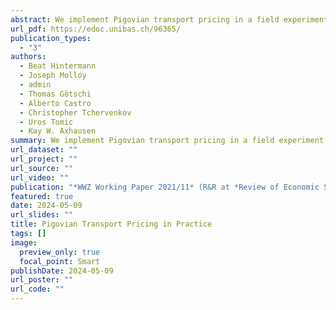 ```yaml
---
abstract: We implement Pigovian transport pricing in a field experiment in urban agglomerations of Switzerland over the course of 8 weeks. The pricing considers external costs from climate damages, health outcomes and congestion and varies across time, space and mode of transport. The treatment reduces the external costs of transport of the treated individuals by 4.5% in the short run. The main underlying mechanism is a shift away from driving towards other modes, such as public transport, walking and cycling. Providing information about external costs alone changes behavior of altruists, but not for the whole sample. We estimate the welfare improvements from such a policy to be around 140 US dollars per person and year, which is twice as large as the effects of a fuel tax that generates the same revenue.
url_pdf: https://edoc.unibas.ch/96365/
publication_types:
  - "3"
authors:
  - Beat Hintermann
  - Joseph Molloy
  - admin
  - Thomas Götschi
  - Alberto Castro
  - Christopher Tchervenkov
  - Uros Tomic
  - Kay W. Axhausen
summary: We implement Pigovian transport pricing in a field experiment in urban agglomerations of Switzerland over the course of 8 weeks. The pricing considers external costs from climate damages, health outcomes and congestion and varies across time, space and mode of transport. The treatment reduces the external costs of transport of the treated individuals by 4.5% in the short run. The main underlying mechanism is a shift away from driving towards other modes, such as public transport, walking and cycling. Providing information about external costs alone changes behavior of altruists, but not for the whole sample. We estimate the welfare improvements from such a policy to be around 140 US dollars per person and year, which is twice as large as the effects of a fuel tax that generates the same revenue.
url_dataset: ""
url_project: ""
url_source: ""
url_video: ""
publication: "*WWZ Working Paper 2021/11* (R&R at *Review of Economic Studies*)"
featured: true
date: 2024-05-09
url_slides: ""
title: Pigovian Transport Pricing in Practice
tags: []
image:
  preview_only: true
  focal_point: Smart
publishDate: 2024-05-09
url_poster: ""
url_code: ""
---
```

